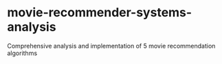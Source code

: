 # movie-recommender-systems-analysis
Comprehensive analysis and implementation of 5 movie recommendation algorithms
